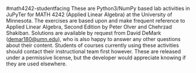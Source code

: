 #math4242-studentfacing
These are Python3/NumPy based lab activities in JuPyTer for MATH 4242 (Applied Linear Algebra) at the University of Minnesota.
The exercises are based upon and make frequent reference to Applied Linear Algebra, Second Edition by Peter Olver and Chehrzad Shakiban.
Solutions are available by request from David DeMark (demar180@umn.edu), who is also happy to answer any other questions about their content.
Students of courses currently using these activities should contact their instructional team first however.
These are released under a permissive license, but the developer would appreciate knowing if they are used elsewhere.

